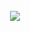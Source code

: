 <br>
<div  align="center">
<img src="https://raw.githubusercontent.com/nicolas-oliveira/images/master/gists/simplescreenrecorder-2020-07-20_11.36.00%20(1).gif" width:"400px">
</div>
